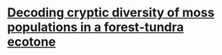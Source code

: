 # [Decoding cryptic diversity of moss populations in a forest-tundra ecotone](https://github.com/escolastico-ortizda/Cryptic_diversity_R_lanu)
